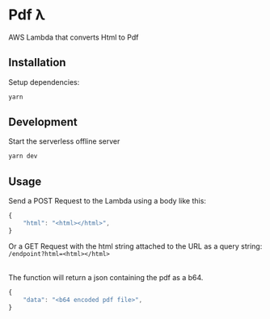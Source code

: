 # Pdf λ

AWS Lambda that converts Html to Pdf

## Installation

Setup dependencies:

```bash
yarn
```

## Development

Start the serverless offline server

```bash
yarn dev
```

## Usage

Send a POST Request to the Lambda using a body like this:

```javascript
{
    "html": "<html></html>",
}
```

Or a GET Request with the html string attached to the URL as a query string: `/endpoint?html=<html></html>`

<br>
The function will return a json containing the pdf as a b64.

```javascript
{
    "data": "<b64 encoded pdf file>",
}
```
